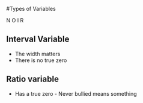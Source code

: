 #Types of Variables

N O I R

## Interval Variable
* The width matters
* There is no true zero

## Ratio variable
* Has a true zero - Never bullied means something

